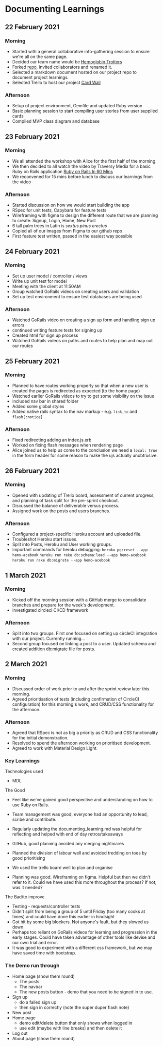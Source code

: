 # Documenting Learnings

## 22 February 2021

### Morning

- Started with a general collaborative info-gathering session to ensure we're all on the same page.
- Decided our team name would be [Hemoglobin Trotters](https://www.youtube.com/watch?v=cgYSueh4w_Y)
- Forked [repo](https://github.com/Mornevanzyl/acebook-hemoglobin-trotters), invited collaborators and renamed it.
- Selected a markdown document hosted on our project repo to document project learnings.
- Selected Trello to host our project [Card Wall](https://trello.com/b/k5BoEoPi/acebook)

### Afternoon

- Setup of project environment, Gemfile and updated Ruby version
- Basic planning session to start compiling user stories from user supplied cards
- Compiled MVP class diagram and database

## 23 February 2021

### Morning

- We all attended the workshop with Alice for the first half of the morning.
- We then decided to all watch the video by Traversy Media for a basic Ruby on Rails application [Ruby on Rails In 60 Mins](https://www.youtube.com/watch?v=pPy0GQJLZUM)
- We reconvened for 15 mins before lunch to discuss our learnings from the video

### Afternoon

- Started discussion on how we would start building the app
- RSpec for unit tests, Capybara for feature tests
- Wireframing with figma to design the different route that we are planning to create: Signup, Login, Home, New Post
- 6 tall palm trees in Latin is _sextus pinus erectus_
- Copied all of our images from Figma to our github repo
- First feature test written, passed in the easiest way possible

## 24 February 2021

### Morning

- Set up user model / controller / views
- Write up unit test for model
- Meeting with the client at 11:50AM
- Group watched GoRails videos on creating users and validation
- Set up test environment to ensure test databases are being used

### Afternoon

- Watched GoRails video on creating a sign up form and handling sign up errors
- continued writing feature tests for signing up
- Created html for sign up process
- Watched GoRails videos on paths and routes to help plan and map out our routes

## 25 February 2021

### Morning

- Planned to have routes working properly so that when a new user is created the pages is redirected as expected (to the home page)
- Watched earlier GoRails videos to try to get some visibility on the issue
- Included nav bar in shared folder
- Added some global styles
- Added native rails syntax to the nav markup - e.g. `link_to` and `flash[:notice]`

### Afternoon

- Fixed redirecting adding an index.js.erb
- Worked on fixing flash messages when rendering page
- Alice joined us to help us come to the conclusion we need a `local: true` in the form header for some reason to make the ujs actually unobtrusive.

## 26 February 2021

### Morning

- Opened with updating of Trello board, assessment of current progress, and planning of task split for the pre-sprint checkout.
- Discussed the balance of deliverable versus process.
- Assigned work on the posts and users branches.

### Afternoon

- Configured a project-specific Heroku account and uploaded file.
- Troubleshot Heroku start issues.
- Split into Posts, Heroku and User working groups.
- Important commands for heroku debugging:
`heroku pg:reset --app hemo-acebook`
`heroku run rake db:schema:load --app hemo-acebook`
`heroku run rake db:migrate --app hemo-acebook`

## 1 March 2021
### Morning
- Kicked off the morning session with a GitHub merge to consolidate branches and prepare for the week's development.
- Investigated circleci CI/CD framework

### Afternoon
- Split into two groups. First one focused on setting up circleCI integration with our project. Currently running...
- Second group focused on linking a post to a user. Updated schema and created addition db:migrate file for posts.

## 2 March 2021
### Morning
- Discussed order of work prior to and after the sprint review later this morning.
- Agreed prioritisation of tests (including confirmation of CircleCI configuration) for this morning's work, and CRUD/CSS functionality for the afternoon.

### Afternoon
- Agreed that RSpec is not as big a priority as CRUD and CSS functionality for the initial demonstration.
- Resolved to spend the afternoon working on prioritised development.
- Agreed to work with Material Design Light.



### Key Learnings 
Technologies used 
- MDL 

The Good
- Feel like we've gained good perspective and understanding on how to use Ruby on Rails. 
- Team management was good, everyone had an opportunity to lead, scribe and contribute.
- Regularly updating the documenting_learning.md was helpful for reflecting and helped with end of day retros/takeaways
- GitHub, good planning avoided any merging nightmares
- Planned the division of labour well and avoided tredding on toes by good prioritising
- We used the trello board well to plan and organise

- Planning was good. Wireframing on figma. Helpful but then we didn't refer to it. Could we have used this more throughout the process? If not, was it needed?

The Bad/to improve
- Testing - requests/controller tests
- Didn't split from being a group of 5 until Friday (too many cooks at times) and could have done this earlier in hindsight 
- Got hit by some big blockers. Not anyone's fault, but they slowed us down.
- Perhaps too reliant on GoRails videos for learning and progression in the early stages. Could have taken advantage of other tools like devise and our own trial and error.
- It was good to experiment with a different css framework, but we may have saved time with bootstrap. 


### The Demo run through 
- Home page (show them round)
  - The posts 
  - The navbar
  - The new posts button - demo that you need to be signed in to use. 
- Sign up 
  - do a failed sign up 
  - then sign in correctly (note the super duper flash note)
- New post 
- Home page
  - demo edit/delete button that only shows when logged in
  - use edit (maybe with line breaks) and then delete it
- Log out
- About page (show them round)
